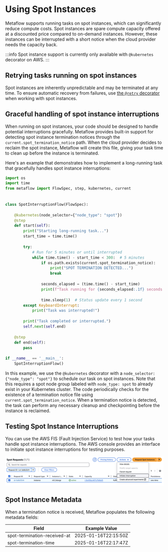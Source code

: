 

# Using Spot Instances

Metaflow supports running tasks on spot instances, which can significantly
reduce compute costs. Spot instances are spare compute capacity offered at a
discounted price compared to on-demand instances. However, these instances can
be interrupted with a short notice when the cloud provider needs the capacity
back.

:::info
Spot instance support is currently only available with `@kubernetes` decorator on AWS.
:::

## Retrying tasks running on spot instances

Spot instances are inherently unpredictable and may be terminated at any time. To
ensure automatic recovery from failures, use [the `@retry`
decorator](/scaling/failures#retrying-tasks-with-the-retry-decorator) when working
with spot instances.

## Graceful handling of spot instance interruptions

When running on spot instances, your code should be designed to handle
potential interruptions gracefully. Metaflow provides built-in support for
detecting spot instance termination notices through the
`current.spot_termination_notice` path. When the cloud provider decides to
reclaim the spot instance, Metaflow will create this file, giving your task
time to clean up before the instance is terminated.

Here's an example that demonstrates how to implement a long-running task that gracefully handles spot instance interruptions:

```python
import os
import time
from metaflow import FlowSpec, step, kubernetes, current


class SpotInterruptionFlow(FlowSpec):

    @kubernetes(node_selector={"node_type": "spot"})
    @step
    def start(self):
        print("Starting long-running task...")
        start_time = time.time()

        try:
            # Run for 5 minutes or until interrupted
            while time.time() - start_time < 300:  # 5 minutes
                if os.path.exists(current.spot_termination_notice):
                    print("SPOT TERMINATION DETECTED...")
                    break

                seconds_elapsed = (time.time() - start_time)
                print(f"Task running for {seconds_elapsed:.1f} seconds...")

                time.sleep(1)  # Status update every 1 second
        except KeyboardInterrupt:
            print("Task was interrupted!")

        print("Task completed or interrupted.")
        self.next(self.end)

    @step
    def end(self):
        pass

if __name__ == '__main__':
    SpotInterruptionFlow()
```

In this example, we use the `@kubernetes` decorator with a `node_selector:
{"node_type": "spot"}` to schedule our task on spot instances. Note that this
requires a spot node group labeled with `node_type: spot` to already exist in
your Kubernetes cluster. The code periodically checks for the existence of a
termination notice file using `current.spot_termination_notice`. When a
termination notice is detected, the task can perform any necessary cleanup and
checkpointing before the instance is reclaimed.

## Testing Spot Instance Interruptions

You can use the AWS FIS (Fault Injection Service) to test how your tasks handle spot instance
interruptions. The AWS console provides an interface to initiate spot instance interruptions for
testing purposes.

![](/assets/aws-spot-interruption.png)

## Spot Instance Metadata

When a termination notice is received, Metaflow populates the following metadata fields:

| Field | Example Value |
|----------|---------|
| spot-termination-received-at | 2025-01-16T22:15:50Z |
| spot-termination-time | 2025-01-16T22:17:47Z |
